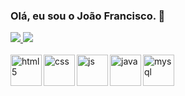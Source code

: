 ### Olá, eu sou o João Francisco. 👋

<div>
  <a href="https://github.com/jffcm">
  <img heigth="180em" src="https://github-readme-stats.vercel.app/api?username=jffcm&show_icons=true&theme=dracula"/>
  <img heigth="180em" src="https://github-readme-stats.vercel.app/api/top-langs/?username=jffcm&layout=compact&theme=dracula"/>
</div>
<div style="display: inline_block"><br/>
<img align="left" alt="html5" height="50" width="50" src="https://cdn.jsdelivr.net/gh/devicons/devicon/icons/html5/html5-original.svg">
<img align="left" alt="css" height="50" width="50" src="https://cdn.jsdelivr.net/gh/devicons/devicon/icons/css3/css3-original.svg">
<img align="left" alt="js" height="50" width="50" src="https://cdn.jsdelivr.net/gh/devicons/devicon/icons/javascript/javascript-original.svg">
<img align="left" alt="java" height="50" width="50" src="https://cdn.jsdelivr.net/gh/devicons/devicon/icons/java/java-original.svg">
<img align="left" alt="mysql" height="50" width="50" src="https://cdn.jsdelivr.net/gh/devicons/devicon/icons/mysql/mysql-original.svg">
</div>
